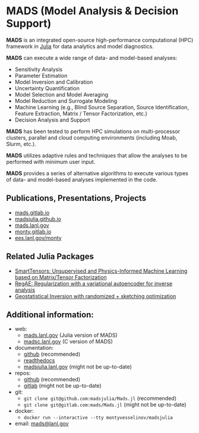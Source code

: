 # MADS (Model Analysis & Decision Support)

**MADS** is an integrated open-source high-performance computational (HPC) framework in [Julia](http://julialang.org) for data analytics and model diagnostics.

**MADS** can execute a wide range of data- and model-based analyses:

* Sensitivity Analysis
* Parameter Estimation
* Model Inversion and Calibration
* Uncertainty Quantification
* Model Selection and Model Averaging
* Model Reduction and Surrogate Modeling
* Machine Learning (e.g., Blind Source Separation, Source Identification, Feature Extraction, Matrix / Tensor Factorization, etc.)
* Decision Analysis and Support

**MADS** has been tested to perform HPC simulations on multi-processor clusters, parallel and cloud computing environments (including Moab, Slurm, etc.).

**MADS** utilizes adaptive rules and techniques that allow the analyses to be performed with minimum user input.

**MADS** provides a series of alternative algorithms to execute various types of data- and model-based analyses implemented in the code.

## Publications, Presentations, Projects

* [mads.gitlab.io](http://mads.gitlab.io)
* [madsjulia.github.io](http://madsjulia.github.io)
* [mads.lanl.gov](http://mads.lanl.gov)
* [monty.gitlab.io](http://monty.gitlab.io)
* [ees.lanl.gov/monty](http://ees.lanl.gov/monty)

## Related Julia Packages

* [SmartTensors:
Unsupervised and Physics-Informed Machine Learning based on Matrix/Tensor Factorization](https://github.com/SmartTensors)
* [RegAE: Regularization with a variational autoencoder for inverse analysis](https://github.com/madsjulia/RegAE.jl)
* [Geostatistical Inversion with randomized + sketching optimization](https://github.com/madsjulia/GeostatInversion.jl)

## Additional information:

* web:
    - [mads.lanl.gov](http://mads.lanl.gov) (Julia version of MADS)
    - [madsc.lanl.gov](http://madsc.lanl.gov) (C version of MADS)
* documentation:
    - [github](`http://madsjulia.github.io/Mads.jl`) (recommended)
    - [readthedocs](`http://mads.readthedocs.org`)
    - [madsjulia.lanl.gov](http://madsjulia.lanl.gov) (might not be up-to-date)
* repos:
    - [github](http://github.com/madsjulia/Mads.jl) (recommended)
    - [gitlab](http://gitlab.com/mads/Mads.jl) (might not be up-to-date)
* git:
    - `git clone git@github.com:madsjulia/Mads.jl` (recommended)
    - `git clone git@gitlab.com:mads/Mads.jl` (might not be up-to-date)
* docker:
    - `docker run --interactive --tty montyvesselinov/madsjulia`
* email: [mads@lanl.gov](mailto:mads@lanl.gov)
